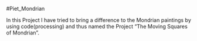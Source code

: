 #Piet_Mondrian

In this Project I have tried to bring a difference to the Mondrian paintings by using code(processing) and thus named the Project “The Moving Squares of Mondrian”.
